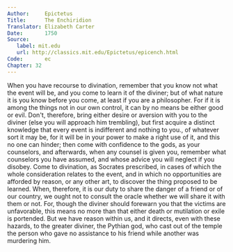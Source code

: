 ```yaml
---
Author:     Epictetus  
Title:      The Enchiridion  
Translator: Elizabeth Carter  
Date:       1750  
Source:
   label: mit.edu
   url: http://classics.mit.edu/Epictetus/epicench.html
Code:       ec  
Chapter: 32
---
```


When you have recourse to divination, remember that you know not what the event
will be, and you come to learn it of the diviner; but of what nature it is you
know before you come, at least if you are a philosopher. For if it is among the
things not in our own control, it can by no means be either good or evil.
Don't, therefore, bring either desire or aversion with you to the diviner (else
you will approach him trembling), but first acquire a distinct knowledge that
every event is indifferent and nothing to you., of whatever sort it may be, for
it will be in your power to make a right use of it, and this no one can hinder;
then come with confidence to the gods, as your counselors, and afterwards, when
any counsel is given you, remember what counselors you have assumed, and whose
advice you will neglect if you disobey. Come to divination, as Socrates
prescribed, in cases of which the whole consideration relates to the event, and
in which no opportunities are afforded by reason, or any other art, to discover
the thing proposed to be learned. When, therefore, it is our duty to share the
danger of a friend or of our country, we ought not to consult the oracle
whether we will share it with them or not. For, though the diviner should
forewarn you that the victims are unfavorable, this means no more than that
either death or mutilation or exile is portended. But we have reason within us,
and it directs, even with these hazards, to the greater diviner, the Pythian
god, who cast out of the temple the person who gave no assistance to his friend
while another was murdering him.


